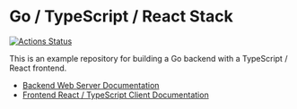 # Go / TypeScript / React Stack

[![Actions Status](https://github.com/silbinarywolf/go-typescript-react-stack/workflows/Go/badge.svg)](https://github.com/silbinarywolf/go-typescript-react-stack/actions)

This is an example repository for building a Go backend with a TypeScript / React frontend.

- [Backend Web Server Documentation](go/server)
- [Frontend React / TypeScript Client Documentation](node/client)
